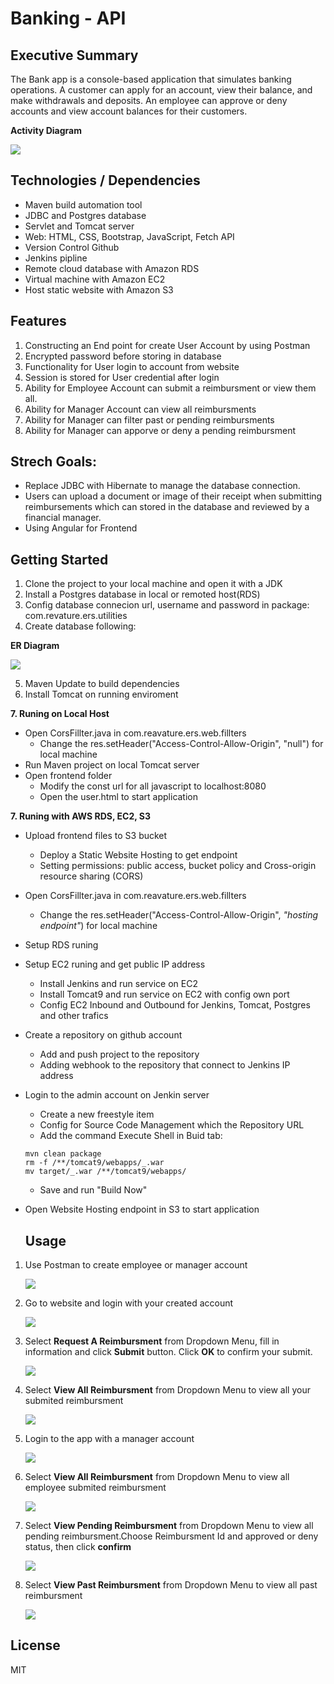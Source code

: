 # Banking - API

## Executive Summary

The Bank app is a console-based application that simulates banking operations. A customer can apply for an account, view their balance, and make withdrawals and deposits. An employee can approve or deny accounts and view account balances for their customers.

**Activity Diagram**

![](./imgs/activity.jpg)

## Technologies / Dependencies

- Maven build automation tool
- JDBC and Postgres database
- Servlet and Tomcat server
- Web: HTML, CSS, Bootstrap, JavaScript, Fetch API
- Version Control Github
- Jenkins pipline
- Remote cloud database with Amazon RDS
- Virtual machine with Amazon EC2
- Host static website with Amazon S3

## Features

1. Constructing an End point for create User Account by using Postman
2. Encrypted password before storing in database
3. Functionality for User login to account from website
4. Session is stored for User credential after login
5. Ability for Employee Account can submit a reimbursment or view them all.
6. Ability for Manager Account can view all reimbursments
7. Ability for Manager can filter past or pending reimbursments
8. Ability for Manager can apporve or deny a pending reimbursment

## Strech Goals:

- Replace JDBC with Hibernate to manage the database connection.
- Users can upload a document or image of their receipt when submitting reimbursements which can stored in the database and reviewed by a financial manager.
- Using Angular for Frontend

## Getting Started

1. Clone the project to your local machine and open it with a JDK
2. Install a Postgres database in local or remoted host(RDS)
3. Config database connecion url, username and password in package: com.revature.ers.utilities
4. Create database following:

**ER Diagram**

![](./imgs/physical.jpg)

5. Maven Update to build dependencies
6. Install Tomcat on running enviroment

**7. Runing on Local Host**

- Open CorsFillter.java in com.reavature.ers.web.fillters
  - Change the res.setHeader("Access-Control-Allow-Origin", "null") for local machine
- Run Maven project on local Tomcat server
- Open frontend folder
  - Modify the const url for all javascript to localhost:8080
  - Open the user.html to start application

**7. Runing with AWS RDS, EC2, S3**

- Upload frontend files to S3 bucket
  - Deploy a Static Website Hosting to get endpoint
  - Setting permissions: public access, bucket policy and Cross-origin resource sharing (CORS)
- Open CorsFillter.java in com.reavature.ers.web.fillters
  - Change the res.setHeader("Access-Control-Allow-Origin", _"hosting endpoint"_) for local machine
- Setup RDS runing
- Setup EC2 runing and get public IP address
  - Install Jenkins and run service on EC2
  - Install Tomcat9 and run service on EC2 with config own port
  - Config EC2 Inbound and Outbound for Jenkins, Tomcat, Postgres and other trafics
- Create a repository on github account
  - Add and push project to the repository
  - Adding webhook to the repository that connect to Jenkins IP address
- Login to the admin account on Jenkin server
  - Create a new freestyle item
  - Config for Source Code Management which the Repository URL
  - Add the command Execute Shell in Buid tab:
  ```
  mvn clean package
  rm -f /**/tomcat9/webapps/_.war
  mv target/_.war /**/tomcat9/webapps/
  ```
  - Save and run "Build Now"
- Open Website Hosting endpoint in S3 to start application

  ## Usage

1. Use Postman to create employee or manager account

   ![](./imgs/create.jpg)

2. Go to website and login with your created account

   ![](./imgs/emp-login.jpg)

3. Select **Request A Reimbursment** from Dropdown Menu, fill in information and click **Submit** button. Click **OK** to confirm your submit.

   ![](./imgs/submit-rib.jpg)

4. Select **View All Reimbursment** from Dropdown Menu to view all your submited reimbursment

   ![](./imgs/emp-view.jpg)

5. Login to the app with a manager account

   ![](./imgs/mng-login.jpg)

6. Select **View All Reimbursment** from Dropdown Menu to view all employee submited reimbursment

   ![](./imgs/mng-viewall.jpg)

7. Select **View Pending Reimbursment** from Dropdown Menu to view all pending reimbursment.Choose Reimbursment Id and approved or deny status, then click **confirm**

   ![](./imgs/mng-dec.jpg)

8. Select **View Past Reimbursment** from Dropdown Menu to view all past reimbursment

   ![](./imgs/mng-viewpast.jpg)

## License

MIT
